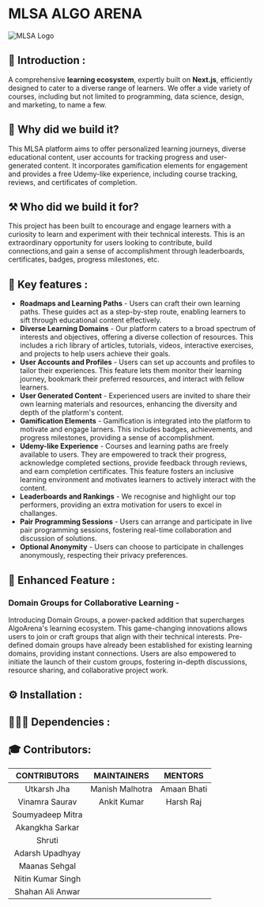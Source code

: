 # MLSA ALGO ARENA
![MLSA Logo](https://github.com/preasha07/MLSA_webdev/assets/150994559/1f3dcf4c-ceb6-442e-8b2c-eb7b68fbb129)
## 📢 Introduction : 

A comprehensive **learning ecosystem**, expertly built on **Next.js**, efficiently designed to cater to a diverse range of learners. We offer a vide variety of courses, including but not limited to programming, data science, design, and marketing, to name a few.

## 🔌 Why did we build it?

This MLSA platform aims to offer personalized learning journeys, diverse educational content, user accounts for tracking progress and user-generated content. It incorporates gamification elements for engagement and provides a free Udemy-like experience, including course tracking, reviews, and certificates of completion.

## ⚒️ Who did we build it for? 
This project has been built to encourage and engage learners with a curiosity to learn and experiment with their technical interests. This is an extraordinary opportunity for users looking to contribute, build connections,and gain a sense of accomplishment through leaderboards, certificates, badges, progress milestones, etc. 


## 📄 Key features :

+ **Roadmaps and Learning Paths** - Users can craft their own learning paths. These guides act as a step-by-step route, enabling learners to sift through educational content effectively.
+ **Diverse Learning Domains** - Our platform caters to a broad spectrum of interests and objectives, offering a diverse collection of resources. This includes a rich library of articles, tutorials, videos, interactive exercises, and projects to help users achieve their goals.
+ **User Accounts and Profiles** - Users can set up accounts and profiles to tailor their experiences. This feature lets them monitor their learning journey, bookmark their preferred resources, and interact with fellow learners.
+ **User Generated Content** - Experienced users are invited to share their own learning materials and resources, enhancing the diversity and depth of the platform's content.
+ **Gamification Elements** - Gamification is integrated into the platform to motivate and engage larners. This includes badges, achievements, and progress milestones, providing a sense of accomplishment.
+ **Udemy-like Experience** - Courses and learning paths are freely available to users. They are empowered to track their progress, acknowledge completed sections, provide feedback through reviews, and earn completion certificates. This feature fosters an inclusive learning environment and motivates learners to actively interact with the content.
+ **Leaderboards and Rankings** - We recognise and highlight our top performers, providing an extra motivation for users to excel in challanges.
+ **Pair Programming Sessions** - Users can arrange and participate in live pair programming sessions, fostering real-time collaboration and discussion of solutions.
+ **Optional Anonymity** - Users can choose to participate in challenges anonymously, respecting their privacy preferences.

## 🚀 Enhanced Feature :

### Domain Groups for Collaborative Learning -

Introducing Domain Groups, a power-packed addition that supercharges AlgoArena's learning ecosystem. This game-changing innovations allows users to join or craft groups that align with their technical interests. Pre-defined domain groups have already been established for existing learning domains, providing instant connections. Users are also empowered to initiate the launch of their custom groups, fostering in-depth discussions, resource sharing, and collaborative project work.

## ⚙️ Installation :

## 👩🏻‍💻 Dependencies : 

## 🎓 Contributors:

| CONTRIBUTORS | MAINTAINERS | MENTORS |
| :----------: |  :-------:  | :-----: |
| Utkarsh Jha | Manish Malhotra | Amaan Bhati |
| Vinamra Saurav | Ankit Kumar | Harsh Raj |
| Soumyadeep Mitra | | |
| Akangkha Sarkar | | |
| Shruti | | |
| Adarsh Upadhyay | | |
| Maanas Sehgal | | |
| Nitin Kumar Singh | | |
|Shahan Ali Anwar | | |
